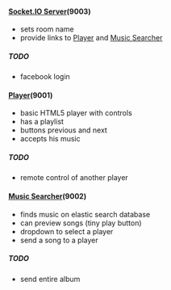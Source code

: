 
#### [Socket.IO Server](https://github.com/saitodisse/socket-io-server)(9003)

 - sets room name
 - provide links to [Player](https://github.com/saitodisse/elastic-player) and [Music Searcher](https://github.com/saitodisse/elastic-music-searcher)

##### TODO
 - facebook login




#### [Player](https://github.com/saitodisse/elastic-player)(9001)

 - basic HTML5 player with controls
 - has a playlist
 - buttons previous and next
 - accepts his music

##### TODO
 - remote control of another player




#### [Music Searcher](https://github.com/saitodisse/elastic-music-searcher)(9002)

 - finds music on elastic search database
 - can preview songs (tiny play button)
 - dropdown to select a player
 - send a song to a player

##### TODO
 - send entire album
